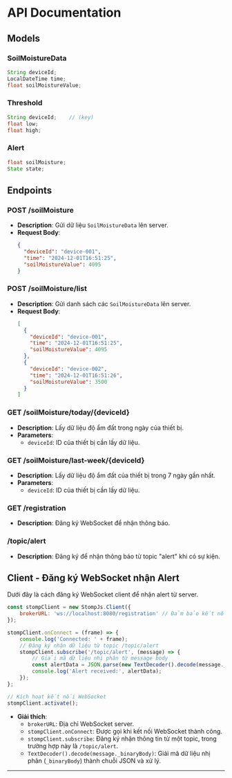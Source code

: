 
# API Documentation

## Models

### SoilMoistureData
```java
String deviceId;
LocalDateTime time;
float soilMoistureValue;
```

### Threshold
```java
String deviceId;    // (key)
float low;
float high;
```

### Alert
```java
float soilMoisture;
State state;
```

## Endpoints

### POST /soilMoisture
- **Description**: Gửi dữ liệu `SoilMoistureData` lên server.
- **Request Body**:
  ```json
  {
    "deviceId": "device-001",
    "time": "2024-12-01T16:51:25",
    "soilMoistureValue": 4095
  }
  ```

### POST /soilMoisture/list
- **Description**: Gửi danh sách các `SoilMoistureData` lên server.
- **Request Body**:
  ```json
  [
    {
      "deviceId": "device-001",
      "time": "2024-12-01T16:51:25",
      "soilMoistureValue": 4095
    },
    {
      "deviceId": "device-002",
      "time": "2024-12-01T16:51:26",
      "soilMoistureValue": 3500
    }
  ]
  ```

### GET /soilMoisture/today/{deviceId}
- **Description**: Lấy dữ liệu độ ẩm đất trong ngày của thiết bị.
- **Parameters**:
    - `deviceId`: ID của thiết bị cần lấy dữ liệu.

### GET /soilMoisture/last-week/{deviceId}
- **Description**: Lấy dữ liệu độ ẩm đất của thiết bị trong 7 ngày gần nhất.
- **Parameters**:
    - `deviceId`: ID của thiết bị cần lấy dữ liệu.

### GET /registration
- **Description**: Đăng ký WebSocket để nhận thông báo.

### /topic/alert
- **Description**: Đăng ký để nhận thông báo từ topic "alert" khi có sự kiện.

## Client - Đăng ký WebSocket nhận Alert

Dưới đây là cách đăng ký WebSocket client để nhận alert từ server.

```javascript
const stompClient = new StompJs.Client({
    brokerURL: 'ws://localhost:8080/registration' // Đảm bảo kết nối đúng URL của WebSocket
});

stompClient.onConnect = (frame) => {
    console.log('Connected: ' + frame);
    // Đăng ký nhận dữ liệu từ topic /topic/alert
    stompClient.subscribe('/topic/alert', (message) => {
        // Giải mã dữ liệu nhị phân từ message body
        const alertData = JSON.parse(new TextDecoder().decode(message._binaryBody));
        console.log('Alert received:', alertData);
    });
};

// Kích hoạt kết nối WebSocket
stompClient.activate();
```

- **Giải thích**:
    - `brokerURL`: Địa chỉ WebSocket server.
    - `stompClient.onConnect`: Được gọi khi kết nối WebSocket thành công.
    - `stompClient.subscribe`: Đăng ký nhận thông tin từ một topic, trong trường hợp này là `/topic/alert`.
    - `TextDecoder().decode(message._binaryBody)`: Giải mã dữ liệu nhị phân (`_binaryBody`) thành chuỗi JSON và xử lý.

---

